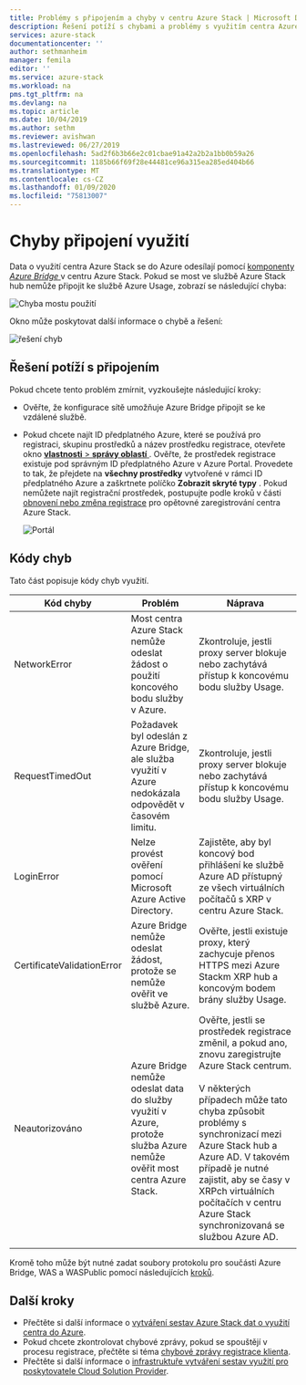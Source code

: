 ```yaml
---
title: Problémy s připojením a chyby v centru Azure Stack | Microsoft Docs
description: Řešení potíží s chybami a problémy s využitím centra Azure Stack.
services: azure-stack
documentationcenter: ''
author: sethmanheim
manager: femila
editor: ''
ms.service: azure-stack
ms.workload: na
pms.tgt_pltfrm: na
ms.devlang: na
ms.topic: article
ms.date: 10/04/2019
ms.author: sethm
ms.reviewer: avishwan
ms.lastreviewed: 06/27/2019
ms.openlocfilehash: 5ad2f6b3b66e2c01cbae91a42a2b2a1bb0b59a26
ms.sourcegitcommit: 1185b66f69f28e44481ce96a315ea285ed404b66
ms.translationtype: MT
ms.contentlocale: cs-CZ
ms.lasthandoff: 01/09/2020
ms.locfileid: "75813007"
---
```

# <a name="usage-connectivity-errors"></a>Chyby připojení využití

Data o využití centra Azure Stack se do Azure odesílají pomocí [komponenty *Azure Bridge* ](azure-stack-usage-reporting.md) v centru Azure Stack. Pokud se most ve službě Azure Stack hub nemůže připojit ke službě Azure Usage, zobrazí se následující chyba:

![Chyba mostu použití](media/azure-stack-usage-issues/usageerror2.png)

Okno může poskytovat další informace o chybě a řešení:

![řešení chyb](media/azure-stack-usage-issues/usageerror3.png)

## <a name="resolve-connectivity-issues"></a>Řešení potíží s připojením

Pokud chcete tento problém zmírnit, vyzkoušejte následující kroky:

- Ověřte, že konfigurace sítě umožňuje Azure Bridge připojit se ke vzdálené službě.

- Pokud chcete najít ID předplatného Azure, které se používá pro registraci, skupinu prostředků a název prostředku registrace, otevřete okno [ **vlastnosti** > **správy oblastí** ](azure-stack-registration.md#verify-azure-stack-hub-registration) . Ověřte, že prostředek registrace existuje pod správným ID předplatného Azure v Azure Portal. Provedete to tak, že přejdete na **všechny prostředky** vytvořené v rámci ID předplatného Azure a zaškrtnete políčko **Zobrazit skryté typy** . Pokud nemůžete najít registrační prostředek, postupujte podle kroků v části [obnovení nebo změna registrace](azure-stack-registration.md#renew-or-change-registration) pro opětovné zaregistrování centra Azure Stack.

  ![Portál](media/azure-stack-usage-issues/stackres.png)

## <a name="error-codes"></a>Kódy chyb

Tato část popisuje kódy chyb využití.

| Kód chyby                 | Problém                                                                                                                                             | Náprava                                                                                                                                                                                                                                                                                        |
|----------------------------|---------------------------------------------------------------------------------------------------------------------------------------------------|----------------------------------------------------------------------------------------------------------------------------------------------------------------------------------------------------------------------------------------------------------------------------------------------------|
| NetworkError               | Most centra Azure Stack nemůže odeslat žádost o použití koncového bodu služby v Azure.                                                            | Zkontroluje, jestli proxy server blokuje nebo zachytává přístup k koncovému bodu služby Usage.                                                                                                                                                                                                             |
| RequestTimedOut            | Požadavek byl odeslán z Azure Bridge, ale služba využití v Azure nedokázala odpovědět v časovém limitu.                             | Zkontroluje, jestli proxy server blokuje nebo zachytává přístup k koncovému bodu služby Usage.                                                                                                                                                                                                                        |
| LoginError                 | Nelze provést ověření pomocí Microsoft Azure Active Directory.                                                                                                             | Zajistěte, aby byl koncový bod přihlášení ke službě Azure AD přístupný ze všech virtuálních počítačů s XRP v centru Azure Stack.                                                                                                                                                                                                                     |
| CertificateValidationError | Azure Bridge nemůže odeslat žádost, protože se nemůže ověřit ve službě Azure.                                    | Ověřte, jestli existuje proxy, který zachycuje přenos HTTPS mezi Azure Stackm XRP hub a koncovým bodem brány služby Usage.                                                                                                                                                                                      |
| Neautorizováno               | Azure Bridge nemůže odeslat data do služby využití v Azure, protože služba Azure nemůže ověřit most centra Azure Stack. | Ověřte, jestli se prostředek registrace změnil, a pokud ano, znovu zaregistrujte Azure Stack centrum. <br><br> V některých případech může tato chyba způsobit problémy s synchronizací mezi Azure Stack hub a Azure AD. V takovém případě je nutné zajistit, aby se časy v XRPch virtuálních počítačích v centru Azure Stack synchronizovaná se službou Azure AD. |
|                            |                                                                                                                                                   |                                                                                                                                                                                                                                                                                                    |

Kromě toho může být nutné zadat soubory protokolu pro součásti Azure Bridge, WAS a WASPublic pomocí následujících [kroků](azure-stack-configure-on-demand-diagnostic-log-collection.md#use-the-privileged-endpoint-pep-to-collect-diagnostic-logs).

## <a name="next-steps"></a>Další kroky

- Přečtěte si další informace o [vytváření sestav Azure Stack dat o využití centra do Azure](azure-stack-usage-reporting.md).
- Pokud chcete zkontrolovat chybové zprávy, pokud se spouštějí v procesu registrace, přečtěte si téma [chybové zprávy registrace klienta](azure-stack-registration-errors.md).
- Přečtěte si další informace o [infrastruktuře vytváření sestav využití pro poskytovatele Cloud Solution Provider](azure-stack-csp-ref-infrastructure.md).
